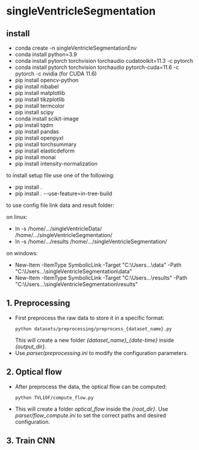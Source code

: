 # singleVentricleSegmentation

## install
* conda create -n singleVentricleSegmentationEnv
* conda install python=3.9
* conda install pytorch torchvision torchaudio cudatoolkit=11.3 -c pytorch
* conda install pytorch torchvision torchaudio pytorch-cuda=11.6 -c pytorch -c nvidia (for CUDA 11.6)
* pip install opencv-python
* pip install nibabel
* pip install matplotlib
* pip install tikzplotlib
* pip install termcolor
* pip install scipy
* conda install scikit-image
* pip install tqdm
* pip install pandas
* pip install openpyxl
* pip install torchsummary
* pip install elasticdeform
* pip install monai
* pip install intensity-normalization

to install setup file use one of the following:
* pip install . 
* pip install . --use-feature=in-tree-build

to use config file link data and result folder: 

on linux:
* ln -s /home/.../singleVentricleData/ /home/.../singleVentricleSegmentation/
* ln -s /home/.../results /home/.../singleVentricleSegmentation/

on windows:
* New-Item -ItemType SymbolicLink -Target "C:\Users\...\data\" -Path "C:\Users\...\singleVentricleSegmentation\data"
* New-Item -ItemType SymbolicLink -Target "C:\Users\...\results\" -Path "C:\Users\...\singleVentricleSegmentation\results"


## 1. Preprocessing 
*   First preprocess the raw data to store it in a specific format:
    ```
    python datasets/preprocessing/preprocess_{dataset_name}.py
    ```
    This will create a new folder *{dataset_name}_{date-time}* inside *{output_dir}*. 
*   Use *parser/preprocessing.ini* to modify the configuration parameters.

## 2. Optical flow
*   After preprocess the data, the optical flow can be computed:
    ```
    python TVL1OF/compute_flow.py
    ```
*   This will create a folder *optical_flow* inside the *{root_dir}*. Use *parser/flow_compute.ini* to set the correct paths and desired configuration.

## 3. Train CNN

<!-- 1. possibly flip the original data
   in parser set BASE_PATH_3D to data/singleVentricleData
    ```
    python ./dataset/preprocessing/preprocessing_flipping.py
    ```
    save resulting folder to /data/singleVentricleData_flip

2. cut the (possibly flipped) original data
    in parser set BASE_PATH_3D to data/singleVentricleData_norm
    ```
    python ./dataset/preprocessing/preprocessing_cutting.py
    ```
    save resulting folder to /data/singleVentricleData_cut

3. resize the (flipped and cutted) data
    in parser set BASE_PATH_3D to data/singleVentricleData_cut
    ```
    python ./dataset/preprocessing/preprocessing_prolongation.py
    ```
    Save resulting folder to /data/singleVentricleData_prol.
    Note that this depends on the Interpolationtype and Bondarytype.

4. Data normalization
    in parset set BASE_PATH_3D to /data/singleVentricleData_prol
    ```
    python ./dataset/preprocessing/preprocessing_normalization.py
    ```
    Save resulting folder to /data/singleVentricleData_norm

5. split the dataset for training the CNN in training, validation and testing sets, 
    in parser set BASE_PATH_3D to data/singleVentricleData_norm
    ```
    python ./dataset/preprocessing/preprocessing_split.py
    ```
    Save resulting folder to /data/singleVentricleData_split. -->

